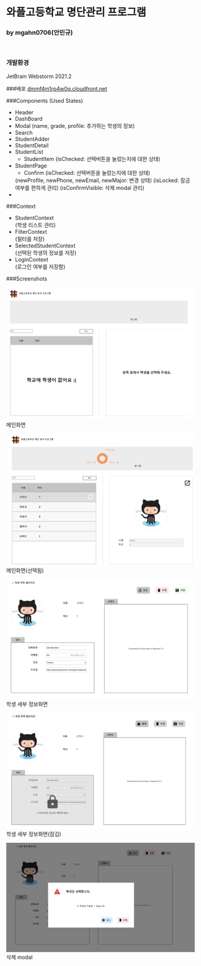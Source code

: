 # 와플고등학교 명단관리 프로그램
### by mgahn0706(안민규)

<br>

### 개발환경
JetBrain Webstorm  2021.2 <br>

###배포
<a href="dmmf4m1rp4w0q.cloudfront.net">dmmf4m1rp4w0q.cloudfront.net</a>

###Components (Used States)
<ul> 
    <li> Header </li>
    <li> DashBoard </li>
    <li> Modal (name, grade, profile: 추가하는 학생의 정보)</li>
    <li> Search</li>
    <li> StudentAdder</li>
    <li> StudentDetail</li>
    <li> StudentList
        <ul>
            <li>StudentItem (isChecked: 선택버튼을 눌렀는지에 대한 상태)</li>
        </ul>
    </li>
    <li> StudentPage
<ul>
            <li>Confirm (isChecked: 선택버튼을 눌렀는지에 대한 상태)</li>
        </ul></li> (newProfile, newPhone, newEmail, newMajor: 변경 상태)
(isLocked: 잠금 여부를 편하게 관리)
(isConfirmVisible: 삭제 modal 관리)
<li> </li>

</ul>

###Context

<ul>
    <li>StudentContext</li> (학생 리스트 관리)
    <li>FilterContext</li> (필터를 저장)
    <li>SelectedStudentContext</li> (선택된 학생의 정보를 저장)
    <li>LoginContext</li> (로그인 여부를 저장함)
</ul>


</ul>

###Screenshots

![screenshot](./img/screenshot1.png)
메인화면

![screenshot](./img/screenshot(selected).png)
메인화면(선택됨)

![screenshot](./img/detail.png)
학생 세부 정보화면

![screenshot](./img/locked.PNG)
학생 세부 정보화면(잠김)

![screenshot](./img/delete.PNG)
삭제 modal





